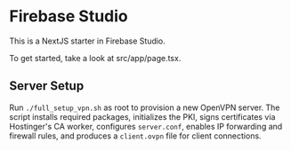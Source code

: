 # Firebase Studio

This is a NextJS starter in Firebase Studio.

To get started, take a look at src/app/page.tsx.

## Server Setup

Run `./full_setup_vpn.sh` as root to provision a new OpenVPN server. The script installs required packages, initializes the PKI, signs certificates via Hostinger's CA worker, configures `server.conf`, enables IP forwarding and firewall rules, and produces a `client.ovpn` file for client connections.
